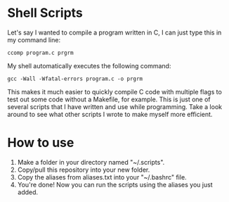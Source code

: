 # Shell Scripts
Let's say I wanted to compile a program written in C, I can just type this in my command line:
```
ccomp program.c prgrm
```
My shell automatically executes the following command:
```
gcc -Wall -Wfatal-errors program.c -o prgrm
```
This makes it much easier to quickly compile C code with multiple flags to test out some code without a Makefile, for example. This is just one of several scripts that I have written and use while programming. Take a look around to see what other scripts I wrote to make myself more efficient.

# How to use
1. Make a folder in your directory named "~/.scripts".
2. Copy/pull this repository into your new folder.
3. Copy the aliases from aliases.txt into your "~/.bashrc" file.
4. You're done! Now you can run the scripts using the aliases you just added.
